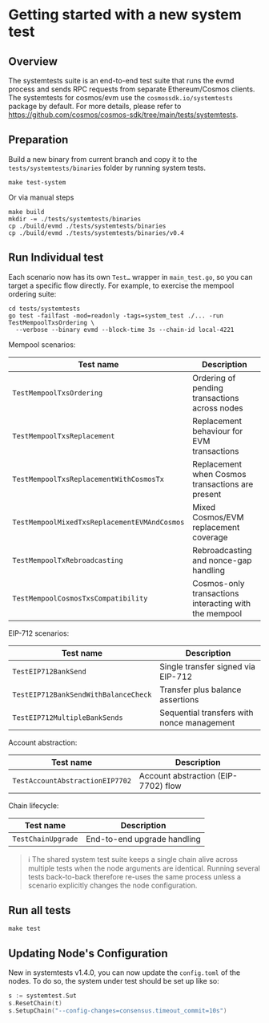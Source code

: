 # Getting started with a new system test

## Overview

The systemtests suite is an end-to-end test suite that runs the evmd process and sends RPC requests from separate Ethereum/Cosmos clients. The systemtests for cosmos/evm use the `cosmossdk.io/systemtests` package by default. For more details, please refer to https://github.com/cosmos/cosmos-sdk/tree/main/tests/systemtests.

## Preparation

Build a new binary from current branch and copy it to the `tests/systemtests/binaries` folder by running system tests.

```shell
make test-system
```

Or via manual steps

```shell
make build
mkdir -= ./tests/systemtests/binaries
cp ./build/evmd ./tests/systemtests/binaries
cp ./build/evmd ./tests/systemtests/binaries/v0.4
```

## Run Individual test

Each scenario now has its own `Test…` wrapper in `main_test.go`, so you can target a specific flow directly. For example, to exercise the mempool ordering suite:

```shell
cd tests/systemtests
go test -failfast -mod=readonly -tags=system_test ./... -run TestMempoolTxsOrdering \
  --verbose --binary evmd --block-time 3s --chain-id local-4221
```

Mempool scenarios:

| Test name | Description |
|-----------|-------------|
| `TestMempoolTxsOrdering` | Ordering of pending transactions across nodes |
| `TestMempoolTxsReplacement` | Replacement behaviour for EVM transactions |
| `TestMempoolTxsReplacementWithCosmosTx` | Replacement when Cosmos transactions are present |
| `TestMempoolMixedTxsReplacementEVMAndCosmos` | Mixed Cosmos/EVM replacement coverage |
| `TestMempoolTxRebroadcasting` | Rebroadcasting and nonce-gap handling |
| `TestMempoolCosmosTxsCompatibility` | Cosmos-only transactions interacting with the mempool |

EIP-712 scenarios:

| Test name | Description |
|-----------|-------------|
| `TestEIP712BankSend` | Single transfer signed via EIP-712 |
| `TestEIP712BankSendWithBalanceCheck` | Transfer plus balance assertions |
| `TestEIP712MultipleBankSends` | Sequential transfers with nonce management |

Account abstraction:

| Test name | Description |
|-----------|-------------|
| `TestAccountAbstractionEIP7702` | Account abstraction (EIP-7702) flow |

Chain lifecycle:

| Test name | Description |
|-----------|-------------|
| `TestChainUpgrade` | End-to-end upgrade handling |

> ℹ️ The shared system test suite keeps a single chain alive across multiple tests when the node arguments are identical. Running several tests back-to-back therefore re-uses the same process unless a scenario explicitly changes the node configuration.

## Run all tests

```shell
make test
```

## Updating Node's Configuration

New in systemtests v1.4.0, you can now update the `config.toml` of the nodes. To do so, the system under test should be set up like so:

```go
s := systemtest.Sut
s.ResetChain(t)
s.SetupChain("--config-changes=consensus.timeout_commit=10s")
```
